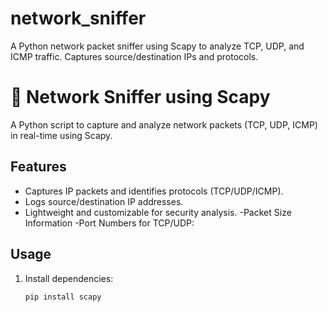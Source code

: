 # network_sniffer
A Python network packet sniffer using Scapy to analyze TCP, UDP, and ICMP traffic. Captures source/destination IPs and protocols.
# 📡 Network Sniffer using Scapy

A Python script to capture and analyze network packets (TCP, UDP, ICMP) in real-time using Scapy.

## Features
- Captures IP packets and identifies protocols (TCP/UDP/ICMP).
- Logs source/destination IP addresses.
- Lightweight and customizable for security analysis.
-Packet Size Information
-Port Numbers for TCP/UDP:


## Usage
1. Install dependencies:
   ```bash
   pip install scapy
